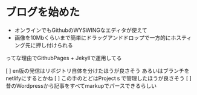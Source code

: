 # ブログを始めた

- オンラインでもGithubのWYSWINGなエディタが使えて
- 画像を10Mbくらいまで簡単にドラッグアンドドロップで一方的にホスティング先に押し付けられる

ってな理由でGithubPages + Jekyllで運用してる

[ ] en版の発信はリポジトリ自体を分けたほうが良さそう あるいはブランチをnetlifyにするとかね
[ ] この手のとどはProjectｓで管理したほうが良さそう
[ ] 昔のWordpressから記事をすべてmarkupでパースできるらしい 
